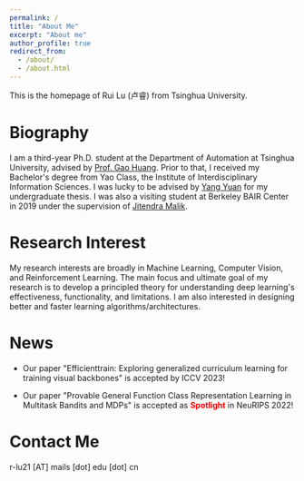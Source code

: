 ```yaml
---
permalink: /
title: "About Me"
excerpt: "About me"
author_profile: true
redirect_from: 
  - /about/
  - /about.html
---
```


This is the homepage of Rui Lu (卢睿) from Tsinghua University.

Biography
======
I am a third-year Ph.D. student at the Department of Automation at Tsinghua University, advised by [Prof. Gao Huang](http://www.gaohuang.net/). Prior to that, I received my Bachelor's degree from Yao Class, the Institute of Interdisciplinary Information Sciences. I was lucky to be advised by [Yang Yuan](http://people.iiis.tsinghua.edu.cn/~yuanyang/en.html) for my undergraduate thesis. I was also a visiting student at Berkeley BAIR Center in 2019 under the supervision of [Jitendra Malik](https://people.eecs.berkeley.edu/~malik/).

Research Interest
======
My research interests are broadly in Machine Learning, Computer Vision, and Reinforcement Learning. The main focus and ultimate goal of my research is to develop a principled theory for understanding deep learning's effectiveness, functionality, and limitations. I am also interested in designing better and faster learning algorithms/architectures.

News
======

* Our paper "Efficienttrain: Exploring generalized curriculum learning for training visual backbones" is accepted by ICCV 2023!

* Our paper "Provable General Function Class Representation Learning in Multitask Bandits and MDPs" is accepted as **<span style="color:red;">Spotlight</span>**
 in NeuRIPS 2022!

Contact Me
======
r-lu21 [AT] mails [dot] edu [dot] cn

